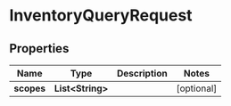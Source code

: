 

# InventoryQueryRequest


## Properties

| Name | Type | Description | Notes |
|------------ | ------------- | ------------- | -------------|
|**scopes** | **List&lt;String&gt;** |  |  [optional] |



